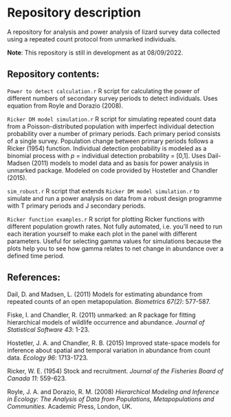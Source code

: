 # Repository description
A repository for analysis and power analysis of lizard survey data collected using a repeated count 
protocol from unmarked individuals.

**Note**: This repository is still in development as at 08/09/2022.

## Repository contents:

`Power to detect calculation.r` R script for calculating the power of different numbers of secondary survey periods to detect individuals. 
Uses equation from Royle and Dorazio (2008).  

`Ricker DM model simulation.r` R script for simulating repeated count data from a Poisson-distributed population with imperfect individual detection probability over a number of primary periods. 
Each primary period consists of a single survey. Population change between primary periods follows a Ricker (1954) function.
Individual detection probability is modeled as a binomial process with *p* = individual detection probability = [0,1].
Uses Dail-Madsen (2011) models to model data and as basis for power analysis in unmarked package. 
Modeled on code provided by Hostetler and Chandler (2015).

`sim_robust.r` R script that extends `Ricker DM model simulation.r` to simulate and run a power analysis on data from a robust design programme with 
T primary periods and J secondary periods. 

`Ricker function examples.r` R script for plotting Ricker functions with different population growth rates. Not fully automated, 
i.e. you'll need to run each iteration yourself to make each plot in the panel with different parameters.
Useful for selecting gamma values for simulations because 
the plots help you to see how gamma relates to net change in abundance over a defined time period. 



## References: 

Dail, D. and Madsen, L. (2011) Models for estimating abundance from repeated counts of an open metapopulation. *Biometrics 67(2)*: 577-587.

Fiske, I. and Chandler, R. (2011) unmarked: an R package for fitting hierarchical models of wildlife occurrence and abundance. *Journal of Statistical Software 43*: 1-23. 

Hostetler, J. A. and Chandler, R. B. (2015) Improved state-space models for inference about spatial and temporal variation in abundance from count data. *Ecology 96*: 1713-1723.

Ricker, W. E. (1954) Stock and recruitment. *Journal of the Fisheries Board of Canada 11*: 559-623.   

Royle, J. A. and Dorazio, R. M. (2008) *Hierarchical Modeling and Inference in Ecology: The Analysis of Data from Populations, Metapopulations and Communities.* Academic Press, London, UK. 
